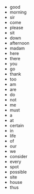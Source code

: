- good
- morning
- sir
- come
- please
- sit
- down
- afternoon
- madam
- here
- there
- you
- go
- thank
- too
- am
- are
- do
- not
- me
- must
- a 
- at
- certain
- in
- life
- of
- our
- we
- consider
- every
- spot
- possible
- site
- house
- thus